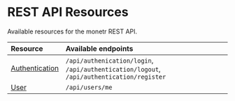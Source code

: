 # REST API Resources

Available resources for the monetr REST API.

| Resource                            | Available endpoints                                                                      |
|:------------------------------------|:-----------------------------------------------------------------------------------------|
| [Authentication](authentication.md) | `/api/authenication/login`, `/api/authentication/logout`, `/api/authentication/register` |
| [User](user.md)                     | `/api/users/me`                                                                          |
